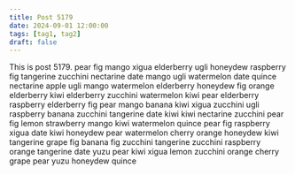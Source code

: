 ```yaml
---
title: Post 5179
date: 2024-09-01 12:00:00
tags: [tag1, tag2]
draft: false
---
```

This is post 5179.
pear
fig
mango
xigua
elderberry
ugli
honeydew
raspberry
fig
tangerine
zucchini
nectarine
date
mango
ugli
watermelon
date
quince
nectarine
apple
ugli
mango
watermelon
elderberry
honeydew
fig
orange
elderberry
kiwi
elderberry
zucchini
watermelon
kiwi
pear
elderberry
raspberry
elderberry
fig
pear
mango
banana
kiwi
xigua
zucchini
ugli
raspberry
banana
zucchini
tangerine
date
kiwi
kiwi
nectarine
zucchini
pear
fig
lemon
strawberry
mango
kiwi
watermelon
quince
pear
fig
raspberry
xigua
date
kiwi
honeydew
pear
watermelon
cherry
orange
honeydew
kiwi
tangerine
grape
fig
banana
fig
zucchini
tangerine
zucchini
raspberry
orange
tangerine
date
yuzu
pear
kiwi
xigua
lemon
zucchini
orange
cherry
grape
pear
yuzu
honeydew
quince
